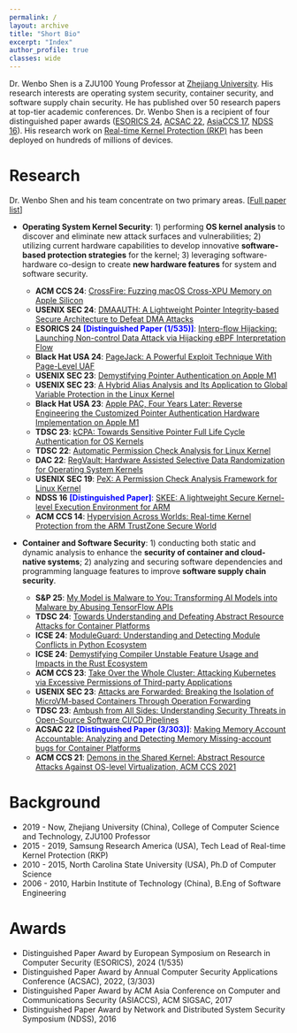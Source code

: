 ```yaml
---
permalink: /
layout: archive
title: "Short Bio"
excerpt: "Index"
author_profile: true
classes: wide
---
```

Dr. Wenbo Shen is a ZJU100 Young Professor at [Zhejiang University](https://www.zju.edu.cn/). 
His research interests are operating system security, container security, and software supply chain security. He has published over 50 research papers at top-tier academic conferences. Dr. Wenbo Shen is a recipient of four distinguished paper awards ([ESORICS 24](https://esorics2024.org/accepted_papers-en), [ACSAC 22](https://www.acsac.org/archive/), [AsiaCCS 17](https://asiaccs2017.trust-sysec.com/program/distinguished-papers/),  [NDSS 16](https://www.internetsociety.org/blog/2016/02/ndss-2016-grants-distinguished-papers-awards/)). His research work on [Real-time Kernel Protection (RKP)](https://docs.samsungknox.com/admin/fundamentals/whitepaper/core-platform-security/real-time-kernel-protection/) has been deployed on hundreds of millions of devices.

Research
======
Dr. Wenbo Shen and his team concentrate on two primary areas. [[Full paper list](/publications)]
- **Operating System Kernel Security**: 1) performing **OS kernel analysis** to discover and eliminate new attack surfaces and vulnerabilities; 2) utilizing current hardware capabilities to develop innovative **software-based protection strategies** for the kernel; 3) leveraging software-hardware co-design to create **new hardware features** for system and software security.
  * **ACM CCS 24**: [CrossFire: Fuzzing macOS Cross-XPU Memory on Apple Silicon]()
  * **USENIX SEC 24**: [DMAAUTH: A Lightweight Pointer Integrity-based Secure Architecture to Defeat DMA Attacks](publications/papers/DMAAuth.pdf)
  * **ESORICS 24** <span style="color:blue">**[Distinguished Paper \(1/535\)]**</span>: [Interp-flow Hijacking: Launching Non-control Data Attack via Hijacking eBPF Interpretation Flow](https://link.springer.com/content/pdf/10.1007/978-3-031-70896-1_10)    
  * **Black Hat USA 24**: [PageJack: A Powerful Exploit Technique With Page-Level UAF](https://www.blackhat.com/us-24/briefings/schedule/#pagejack-a-powerful-exploit-technique-with-page-level-uaf-40440)
  * **USENIX SEC 23**: [Demystifying Pointer Authentication on Apple M1](https://www.usenix.org/system/files/usenixsecurity23-cai-zechao.pdf)
  * **USENIX SEC 23**: [A Hybrid Alias Analysis and Its Application to Global Variable Protection in the Linux Kernel](https://www.usenix.org/system/files/usenixsecurity23-li-guoren.pdf)
  * **Black Hat USA 23**: [Apple PAC, Four Years Later: Reverse Engineering the Customized Pointer Authentication Hardware Implementation on Apple M1](https://www.blackhat.com/us-23/briefings/schedule/#apple-pac-four-years-later-reverse-engineering-the-customized-pointer-authentication-hardware-implementation-on-apple-m-32824)
  * **TDSC 23**: [kCPA: Towards Sensitive Pointer Full Life Cycle Authentication for OS Kernels]()
  * **TDSC 22**: [Automatic Permission Check Analysis for Linux Kernel](publications/papers/tdsc22.pdf)
  * **DAC 22**: [RegVault: Hardware Assisted Selective Data Randomization for Operating System Kernels](publications/papers/regvault-dac22.pdf)
  * **USENIX SEC 19**: [PeX: A Permission Check Analysis Framework for Linux Kernel](https://www.usenix.org/system/files/sec19-zhang-tong.pdf)
  * **NDSS 16** <span style="color:blue">**[Distinguished Paper]**</span>: [SKEE: A lightweight Secure Kernel-level Execution Environment for ARM](publications/papers/skee-ndss16.pdf)     
   * **ACM CCS 14**: [Hypervision Across Worlds: Real-time Kernel Protection from the ARM TrustZone Secure World](publications/papers/tz-rkp-ccs14.pdf)


- **Container and Software Security**: 1) conducting both static and dynamic analysis to enhance the **security of container and cloud-native systems**; 2) analyzing and securing software dependencies and programming language features to improve **software supply chain security**.
  * **S&P 25**: [My Model is Malware to You: Transforming AI Models into Malware by Abusing TensorFlow APIs]()
  * **TDSC 24**: [Towards Understanding and Defeating Abstract Resource Attacks for Container Platforms](https://ieeexplore.ieee.org/document/10537099)
  * **ICSE 24**: [ModuleGuard: Understanding and Detecting Module Conflicts in Python Ecosystem]()
  * **ICSE 24**: [Demystifying Compiler Unstable Feature Usage and Impacts in the Rust Ecosystem]()
  * **ACM CCS 23**: [Take Over the Whole Cluster: Attacking Kubernetes via Excessive Permissions of Third-party Applications](https://dl.acm.org/doi/10.1145/3576915.3623121)
  * **USENIX SEC 23**: [Attacks are Forwarded: Breaking the Isolation of MicroVM-based Containers Through Operation Forwarding](https://www.usenix.org/conference/usenixsecurity23/presentation/xiaojietao)
  * **TDSC 23**: [Ambush from All Sides: Understanding Security Threats in Open-Source Software CI/CD Pipelines](https://ieeexplore.ieee.org/document/10061526/)
  * **ACSAC 22** <span style="color:blue">**[Distinguished Paper \(3/303\)]**</span>: [Making Memory Account Accountable: Analyzing and Detecting Memory Missing-account bugs for Container Platforms](publications/papers/memcg.pdf)  
  * **ACM CCS 21**: [Demons in the Shared Kernel: Abstract Resource Attacks Against OS-level Virtualization, ACM CCS 2021](publications/papers/LogicalDoS.pdf)

Background
======
- 2019 -  Now, Zhejiang University (China), College of Computer Science and Technology, ZJU100 Professor
- 2015 - 2019, Samsung Research America (USA), Tech Lead of Real-time Kernel Protection (RKP)
- 2010 - 2015, North Carolina State University (USA), Ph.D of Computer Science
- 2006 - 2010, Harbin Institute of Technology (China), B.Eng of Software Engineering

Awards
======
- Distinguished Paper Award by European Symposium on Research in Computer Security (ESORICS), 2024 (1/535)
- Distinguished Paper Award by Annual Computer Security Applications Conference (ACSAC), 2022, (3/303)
- Distinguished Paper Award by ACM Asia Conference on Computer and Communications Security (ASIACCS), ACM SIGSAC, 2017
- Distinguished Paper Award by Network and Distributed System Security Symposium (NDSS), 2016
